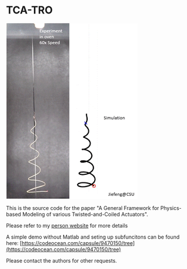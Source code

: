 # TCA-TRO
![Animation](https://github.com/jiefengsun/jiefengsun.github.io/blob/master/images/TRO/conical_reduced.gif)

This is the source code for the paper "A General Framework for Physics-based Modeling of various Twisted-and-Coiled Actuators".

Please refer to my [person website](https://jiefengsun.github.io/tca-tro.html) for more details

A simple demo without Matlab and seting up subfuncitons can be found here: [https://codeocean.com/capsule/9470150/tree](https://codeocean.com/capsule/9470150/tree)

Please contact the authors for other requests. 

